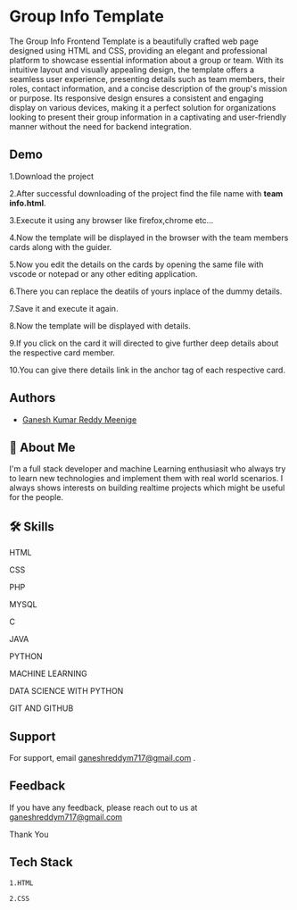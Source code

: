 
# Group Info Template

The Group Info Frontend Template is a beautifully crafted web page designed using HTML and CSS, providing an elegant and professional platform to showcase essential information about a group or team. With its intuitive layout and visually appealing design, the template offers a seamless user experience, presenting details such as team members, their roles, contact information, and a concise description of the group's mission or purpose. Its responsive design ensures a consistent and engaging display on various devices, making it a perfect solution for organizations looking to present their group information in a captivating and user-friendly manner without the need for backend integration.


## Demo

1.Download the project 

2.After successful downloading of the project find the file name with **team info.html**.

3.Execute it using any browser like firefox,chrome etc...

4.Now the template will be displayed in the browser with the team members cards along with the guider.

5.Now you edit the details on the cards by opening the same file with vscode or notepad or any other editing application.

6.There you can replace the deatils of yours inplace of the dummy details.

7.Save it and execute it again.

8.Now the template will be displayed with details.

9.If you click on the card it will directed to give further deep  details about the respective card member.

10.You can give there details link in the anchor tag of each respective card.


## Authors

- [Ganesh Kumar Reddy Meenige](https://github.com/Ganesh-Reddy7)


## 🚀 About Me
I'm a full stack developer and machine Learning enthusiasit who always try to learn new technologies and implement  them with real world scenarios.
I always shows interests on building realtime projects which might be useful for the people. 



## 🛠 Skills
HTML

CSS

PHP 

MYSQL

C

JAVA 

PYTHON

MACHINE LEARNING

DATA SCIENCE WITH PYTHON

GIT AND GITHUB


## Support

For support, email ganeshreddym717@gmail.com .


## Feedback

If you have any feedback, please reach out to us at ganeshreddym717@gmail.com



Thank You

## Tech Stack

    1.HTML

    2.CSS

